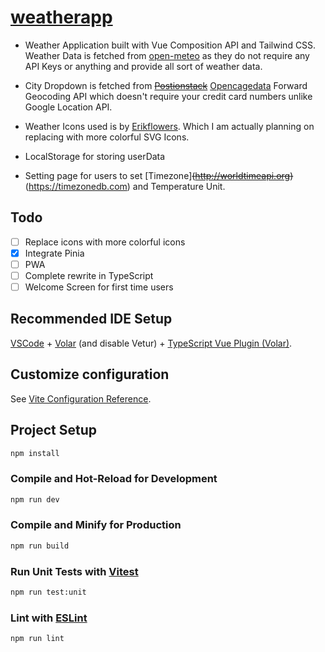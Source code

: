 # [weatherapp](https://heartfelt-biscochitos-d46cb1.netlify.app/)

* Weather Application built with Vue Composition API and Tailwind CSS.
Weather Data is fetched from [open-meteo](https://open-meteo.com) as they do not require any API Keys or anything and provide all sort of weather data.
* City Dropdown is fetched from ~~[Postionstack](https://positionstack.com/documentation)~~ [Opencagedata](https://opencagedata.com) Forward Geocoding API which doesn't require your credit card numbers unlike Google Location API.

* Weather Icons used is by [Erikflowers](https://erikflowers.github.io/weather-icons/). Which I am actually planning on replacing with more colorful SVG Icons.

* LocalStorage for storing userData

* Setting page for users to set [Timezone]~~(http://worldtimeapi.org)~~ (https://timezonedb.com) and Temperature Unit.



## Todo
- [ ] Replace icons with more colorful icons
- [x] Integrate Pinia
- [ ] PWA
- [ ] Complete rewrite in TypeScript
- [ ] Welcome Screen for first time users

## Recommended IDE Setup

[VSCode](https://code.visualstudio.com/) + [Volar](https://marketplace.visualstudio.com/items?itemName=Vue.volar) (and disable Vetur) + [TypeScript Vue Plugin (Volar)](https://marketplace.visualstudio.com/items?itemName=Vue.vscode-typescript-vue-plugin).

## Customize configuration

See [Vite Configuration Reference](https://vitejs.dev/config/).

## Project Setup

```sh
npm install
```

### Compile and Hot-Reload for Development

```sh
npm run dev
```

### Compile and Minify for Production

```sh
npm run build
```

### Run Unit Tests with [Vitest](https://vitest.dev/)

```sh
npm run test:unit
```

### Lint with [ESLint](https://eslint.org/)

```sh
npm run lint
```
